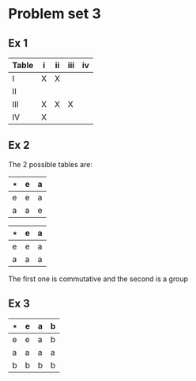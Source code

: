 # Problem set 3
## Ex 1
|Table|i|ii|iii|iv|
|-----|-|--|---|--|
|I|X|X|||
|II|||||
|III|X|X|X||
|IV|X||||

## Ex 2
The 2 possible tables are:

|⋆|e|a|
|-|-|-|
|e|e|a|
|a|a|e|

|⋆|e|a|
|-|-|-|
|e|e|a|
|a|a|a|

The first one is commutative and the second is a group

## Ex 3
|⋆|e|a|b|
|-|-|-|-|
|e|e|a|b|
|a|a|a|a|
|b|b|b|b|
